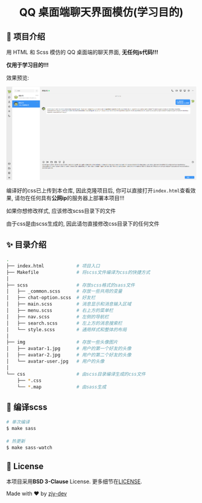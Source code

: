 
<h1 align="center">QQ 桌面端聊天界面模仿(学习目的)</h1>

## :dart: 项目介绍 ##

用 HTML 和 Scss 模仿的 QQ 桌面端的聊天界面, **无任何js代码!!!**

**仅用于学习目的!!!**

效果预览:

![alt text](preview.png)

编译好的css已上传到本仓库, 因此克隆项目后, 你可以直接打开`index.html`查看效果, 请勿在任何具有**公网ip**的服务器上部署本项目!!!

如果你想修改样式, 应该修改scss目录下的文件

由于css是由scss生成的, 因此请勿直接修改css目录下的任何文件

## :sparkles: 目录介绍 ##

```bash
.
├── index.html            # 项目入口
├── Makefile              # 将scss文件编译为css的快捷方式
│
├── scss                  # 存放scss格式的sass文件 
│   ├── _common.scss      # 存放一些共用的变量
│   ├── chat-option.scss  # 好友栏
│   ├── main.scss         # 消息显示和消息输入区域
│   ├── menu.scss         # 右上方的菜单栏
│   ├── nav.scss          # 左侧的导航栏
│   ├── search.scss       # 左上方的消息搜索栏
│   └── style.scss        # 通用样式和整体的布局
│
├── img                   # 存放一些头像图片
│   ├── avatar-1.jpg      # 用户的第一个好友的头像 
│   ├── avatar-2.jpg      # 用户的第二个好友的头像
│   └── avatar-user.jpg   # 用户的头像
│ 
└── css                   # 由scss目录编译生成的css文件
    ├── *.css         
    └── *.map             # 由sass生成
```



## :checkered_flag: 编译scss ##

```bash
# 单次编译
$ make sass

# 热更新
$ make sass-watch
```

## :memo: License ##

本项目采用**BSD 3-Clause** License. 更多细节在[LICENSE](LICENSE.md).


Made with :heart: by <a href="https://github.com/zjy-dev" target="_blank">zjy-dev</a>

